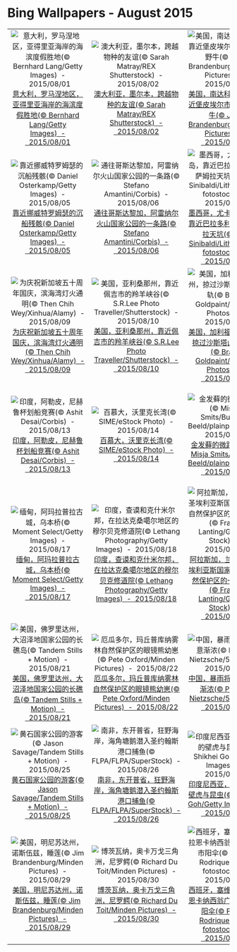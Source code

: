 # Bing Wallpapers - August 2015

| | | | |
|:-------------------------:|:-------------------------:|:-------------------------:|:-------------------------:|
| ![意大利，罗马涅地区，亚得里亚海岸的海滨度假胜地(© Bernhard Lang/Getty Images)  -  2015/08/01](https://bing.ee123.net/img/cn/fhd/2015/08/01.jpg)[意大利，罗马涅地区，亚得里亚海岸的海滨度假胜地(© Bernhard Lang/Getty Images)  -  2015/08/01](https://bing.ee123.net/img/cn/fhd/2015/08/01.jpg) | ![澳大利亚，墨尔本，跨越物种的友谊(© Sarah Matray/REX Shutterstock)  -  2015/08/02](https://bing.ee123.net/img/cn/fhd/2015/08/02.jpg)[澳大利亚，墨尔本，跨越物种的友谊(© Sarah Matray/REX Shutterstock)  -  2015/08/02](https://bing.ee123.net/img/cn/fhd/2015/08/02.jpg) | ![美国，南达科他州，靠近堡皮埃尔市，北美野牛(© Jim Brandenburg/Minden Pictures)  -  2015/08/03](https://bing.ee123.net/img/cn/fhd/2015/08/03.jpg)[美国，南达科他州，靠近堡皮埃尔市，北美野牛(© Jim Brandenburg/Minden Pictures)  -  2015/08/03](https://bing.ee123.net/img/cn/fhd/2015/08/03.jpg) | ![英格兰，纽卡斯尔，横跨泰恩河的盖茨黑德千禧桥(© Graeme Peacock/Alamy)  -  2015/08/04](https://bing.ee123.net/img/cn/fhd/2015/08/04.jpg)[英格兰，纽卡斯尔，横跨泰恩河的盖茨黑德千禧桥(© Graeme Peacock/Alamy)  -  2015/08/04](https://bing.ee123.net/img/cn/fhd/2015/08/04.jpg) |
| ![靠近挪威特罗姆瑟的沉船残骸(© Daniel Osterkamp/Getty Images)  -  2015/08/05](https://bing.ee123.net/img/cn/fhd/2015/08/05.jpg)[靠近挪威特罗姆瑟的沉船残骸(© Daniel Osterkamp/Getty Images)  -  2015/08/05](https://bing.ee123.net/img/cn/fhd/2015/08/05.jpg) | ![通往哥斯达黎加，阿雷纳尔火山国家公园的一条路(© Stefano Amantini/Corbis)  -  2015/08/06](https://bing.ee123.net/img/cn/fhd/2015/08/06.jpg)[通往哥斯达黎加，阿雷纳尔火山国家公园的一条路(© Stefano Amantini/Corbis)  -  2015/08/06](https://bing.ee123.net/img/cn/fhd/2015/08/06.jpg) | ![墨西哥，尤卡坦半岛，靠近巴拉多利德的萨姆拉天坑(© ML Sinibaldi/Lithium/age fotostock)  -  2015/08/07](https://bing.ee123.net/img/cn/fhd/2015/08/07.jpg)[墨西哥，尤卡坦半岛，靠近巴拉多利德的萨姆拉天坑(© ML Sinibaldi/Lithium/age fotostock)  -  2015/08/07](https://bing.ee123.net/img/cn/fhd/2015/08/07.jpg) | ![中国，北京，秋色映在紫禁城的护城河中(© Christian Kober/Aurora Photos)  -  2015/08/08](https://bing.ee123.net/img/cn/fhd/2015/08/08.jpg)[中国，北京，秋色映在紫禁城的护城河中(© Christian Kober/Aurora Photos)  -  2015/08/08](https://bing.ee123.net/img/cn/fhd/2015/08/08.jpg) |
| ![为庆祝新加坡五十周年国庆，滨海湾灯火通明(© Then Chih Wey/Xinhua/Alamy)  -  2015/08/09](https://bing.ee123.net/img/cn/fhd/2015/08/09.jpg)[为庆祝新加坡五十周年国庆，滨海湾灯火通明(© Then Chih Wey/Xinhua/Alamy)  -  2015/08/09](https://bing.ee123.net/img/cn/fhd/2015/08/09.jpg) | ![美国，亚利桑那州，靠近佩吉市的羚羊峡谷(© S.R.Lee Photo Traveller/Shutterstock)  -  2015/08/10](https://bing.ee123.net/img/cn/fhd/2015/08/10.jpg)[美国，亚利桑那州，靠近佩吉市的羚羊峡谷(© S.R.Lee Photo Traveller/Shutterstock)  -  2015/08/10](https://bing.ee123.net/img/cn/fhd/2015/08/10.jpg) | ![美国，加利福尼亚州，掠过沙斯塔山的星轨(© Brad Goldpaint/Aurora Photos)  -  2015/08/11](https://bing.ee123.net/img/cn/fhd/2015/08/11.jpg)[美国，加利福尼亚州，掠过沙斯塔山的星轨(© Brad Goldpaint/Aurora Photos)  -  2015/08/11](https://bing.ee123.net/img/cn/fhd/2015/08/11.jpg) | ![非洲大象(© James Hager/Offset)  -  2015/08/12](https://bing.ee123.net/img/cn/fhd/2015/08/12.jpg)[非洲大象(© James Hager/Offset)  -  2015/08/12](https://bing.ee123.net/img/cn/fhd/2015/08/12.jpg) |
| ![印度，阿勒皮，尼赫鲁杯划船竞赛(© Ashit Desai/Corbis)  -  2015/08/13](https://bing.ee123.net/img/cn/fhd/2015/08/13.jpg)[印度，阿勒皮，尼赫鲁杯划船竞赛(© Ashit Desai/Corbis)  -  2015/08/13](https://bing.ee123.net/img/cn/fhd/2015/08/13.jpg) | ![百慕大，沃里克长湾(© SIME/eStock Photo)  -  2015/08/14](https://bing.ee123.net/img/cn/fhd/2015/08/14.jpg)[百慕大，沃里克长湾(© SIME/eStock Photo)  -  2015/08/14](https://bing.ee123.net/img/cn/fhd/2015/08/14.jpg) | ![金发藓的微距影像(© Misja Smits/Buiten-Beeld/plainpicture)  -  2015/08/15](https://bing.ee123.net/img/cn/fhd/2015/08/15.jpg)[金发藓的微距影像(© Misja Smits/Buiten-Beeld/plainpicture)  -  2015/08/15](https://bing.ee123.net/img/cn/fhd/2015/08/15.jpg) | ![美国阿拉巴马州，杰克逊郡的永不沉没洞穴(© George Steinmetz/Corbis)  -  2015/08/16](https://bing.ee123.net/img/cn/fhd/2015/08/16.jpg)[美国阿拉巴马州，杰克逊郡的永不沉没洞穴(© George Steinmetz/Corbis)  -  2015/08/16](https://bing.ee123.net/img/cn/fhd/2015/08/16.jpg) |
| ![缅甸，阿玛拉普拉古城，乌本桥(© Moment Select/Getty Images)  -  2015/08/17](https://bing.ee123.net/img/cn/fhd/2015/08/17.jpg)[缅甸，阿玛拉普拉古城，乌本桥(© Moment Select/Getty Images)  -  2015/08/17](https://bing.ee123.net/img/cn/fhd/2015/08/17.jpg) | ![印度，查谟和克什米尔邦，在拉达克桑噶尔地区的穆尔贝克修道院(© Lethang Photography/Getty Images)  -  2015/08/18](https://bing.ee123.net/img/cn/fhd/2015/08/18.jpg)[印度，查谟和克什米尔邦，在拉达克桑噶尔地区的穆尔贝克修道院(© Lethang Photography/Getty Images)  -  2015/08/18](https://bing.ee123.net/img/cn/fhd/2015/08/18.jpg) | ![阿拉斯加，兰格尔-圣埃利亚斯国家公园和自然保护区的一座冰山(© Frans Lanting/Gallery Stock)  -  2015/08/19](https://bing.ee123.net/img/cn/fhd/2015/08/19.jpg)[阿拉斯加，兰格尔-圣埃利亚斯国家公园和自然保护区的一座冰山(© Frans Lanting/Gallery Stock)  -  2015/08/19](https://bing.ee123.net/img/cn/fhd/2015/08/19.jpg) | ![中国，桂林，小鸟依偎在一起(© View Stock/Getty Images)  -  2015/08/20](https://bing.ee123.net/img/cn/fhd/2015/08/20.jpg)[中国，桂林，小鸟依偎在一起(© View Stock/Getty Images)  -  2015/08/20](https://bing.ee123.net/img/cn/fhd/2015/08/20.jpg) |
| ![美国，佛罗里达州，大沼泽地国家公园的长礁岛(© Tandem Stills + Motion)  -  2015/08/21](https://bing.ee123.net/img/cn/fhd/2015/08/21.jpg)[美国，佛罗里达州，大沼泽地国家公园的长礁岛(© Tandem Stills + Motion)  -  2015/08/21](https://bing.ee123.net/img/cn/fhd/2015/08/21.jpg) | ![厄瓜多尔，玛丘普库纳雾林自然保护区的眼镜熊幼崽(© Pete Oxford/Minden Pictures)  -  2015/08/22](https://bing.ee123.net/img/cn/fhd/2015/08/22.jpg)[厄瓜多尔，玛丘普库纳雾林自然保护区的眼镜熊幼崽(© Pete Oxford/Minden Pictures)  -  2015/08/22](https://bing.ee123.net/img/cn/fhd/2015/08/22.jpg) | ![中国，暴雨将至，秋意渐浓(© Peking Nietzsche/500px)  -  2015/08/23](https://bing.ee123.net/img/cn/fhd/2015/08/23.jpg)[中国，暴雨将至，秋意渐浓(© Peking Nietzsche/500px)  -  2015/08/23](https://bing.ee123.net/img/cn/fhd/2015/08/23.jpg) | ![香港，电闪雷鸣中的九龙半岛(© Daniel Chui/Moment/Getty Images)  -  2015/08/24](https://bing.ee123.net/img/cn/fhd/2015/08/24.jpg)[香港，电闪雷鸣中的九龙半岛(© Daniel Chui/Moment/Getty Images)  -  2015/08/24](https://bing.ee123.net/img/cn/fhd/2015/08/24.jpg) |
| ![黄石国家公园的游客(© Jason Savage/Tandem Stills + Motion)  -  2015/08/25](https://bing.ee123.net/img/cn/fhd/2015/08/25.jpg)[黄石国家公园的游客(© Jason Savage/Tandem Stills + Motion)  -  2015/08/25](https://bing.ee123.net/img/cn/fhd/2015/08/25.jpg) | ![南非，东开普省，狂野海岸，海角塘鹅潜入圣约翰斯港口捕鱼(© FLPA/FLPA/SuperStock)  -  2015/08/26](https://bing.ee123.net/img/cn/fhd/2015/08/26.jpg)[南非，东开普省，狂野海岸，海角塘鹅潜入圣约翰斯港口捕鱼(© FLPA/FLPA/SuperStock)  -  2015/08/26](https://bing.ee123.net/img/cn/fhd/2015/08/26.jpg) | ![印度尼西亚，下雨天的壁虎与昆虫(© Shikhei Goh/Getty Images)  -  2015/08/27](https://bing.ee123.net/img/cn/fhd/2015/08/27.jpg)[印度尼西亚，下雨天的壁虎与昆虫(© Shikhei Goh/Getty Images)  -  2015/08/27](https://bing.ee123.net/img/cn/fhd/2015/08/27.jpg) | ![荷兰，航拍靠近吉斯普的圩田景观(© Frans Lemmens/Alamy)  -  2015/08/28](https://bing.ee123.net/img/cn/fhd/2015/08/28.jpg)[荷兰，航拍靠近吉斯普的圩田景观(© Frans Lemmens/Alamy)  -  2015/08/28](https://bing.ee123.net/img/cn/fhd/2015/08/28.jpg) |
| ![美国，明尼苏达州，诺斯伍兹，睡莲(© Jim Brandenburg/Minden Pictures)  -  2015/08/29](https://bing.ee123.net/img/cn/fhd/2015/08/29.jpg)[美国，明尼苏达州，诺斯伍兹，睡莲(© Jim Brandenburg/Minden Pictures)  -  2015/08/29](https://bing.ee123.net/img/cn/fhd/2015/08/29.jpg) | ![博茨瓦纳，奥卡万戈三角洲，尼罗鳄(© Richard Du Toit/Minden Pictures)  -  2015/08/30](https://bing.ee123.net/img/cn/fhd/2015/08/30.jpg)[博茨瓦纳，奥卡万戈三角洲，尼罗鳄(© Richard Du Toit/Minden Pictures)  -  2015/08/30](https://bing.ee123.net/img/cn/fhd/2015/08/30.jpg) | ![西班牙，塞维利亚，拉恩卡纳西翁广场的都市阳伞(© Felipe Rodriquez/age fotostock)  -  2015/08/31](https://bing.ee123.net/img/cn/fhd/2015/08/31.jpg)[西班牙，塞维利亚，拉恩卡纳西翁广场的都市阳伞(© Felipe Rodriquez/age fotostock)  -  2015/08/31](https://bing.ee123.net/img/cn/fhd/2015/08/31.jpg) |  |
